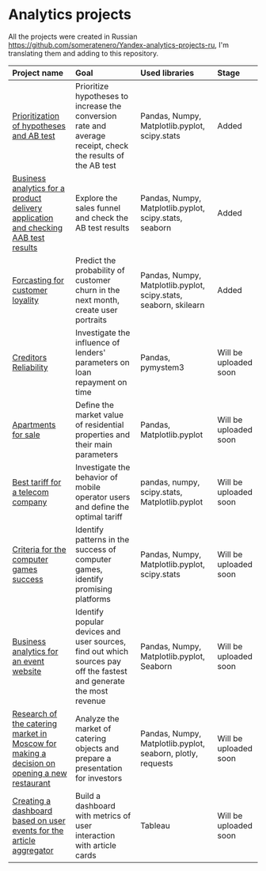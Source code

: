 # Analytics projects
All the projects were created in Russian https://github.com/someratenero/Yandex-analytics-projects-ru, I'm translating them and adding to this repository. 

|Project name|Goal|Used libraries|Stage|
|:-----------|:---|:-------------|:----|
|[Prioritization of hypotheses and AB test](https://github.com/someratenero/Yandex-analytics-projects/tree/main/Prioritization%20of%20hypotheses%20and%20AB%20test)|Prioritize hypotheses to increase the conversion rate and average receipt, check the results of the AB test|Pandas, Numpy, Matplotlib.pyplot, scipy.stats|Added|
|[Business analytics for a product delivery application and checking AAB test results](https://github.com/someratenero/Yandex-analytics-projects/tree/main/Business%20analytics%20for%20a%20product%20delivery%20application%20and%20checking%20AAB%20test%20results)|Explore the sales funnel and check the AB test results| Pandas, Numpy, Matplotlib.pyplot, scipy.stats, seaborn|Added|
|[Forcasting for customer loyality](https://github.com/someratenero/Yandex-analytics-projects/tree/main/Forcasting%20for%20customer%20loyality)|Predict the probability of customer churn in the next month, create user portraits|Pandas, Numpy, Matplotlib.pyplot, scipy.stats, seaborn, skilearn|Added|
|[Creditors Reliability]()|Investigate the influence of lenders' parameters on loan repayment on time|Pandas, pymystem3| Will be uploaded soon|
|[Apartments for sale]()|Define the market value of residential properties and their main parameters|Pandas, Matplotlib.pyplot|Will be uploaded soon|
|[Best tariff for a telecom company]()|Investigate the behavior of mobile operator users and define the optimal tariff|pandas, numpy, scipy.stats, Matplotlib.pyplot|Will be uploaded soon|
|[Criteria for the computer games success]()|Identify patterns in the success of computer games, identify promising platforms|Pandas, Numpy, Matplotlib.pyplot, scipy.stats|Will be uploaded soon|
|[Business analytics for an event website]()|Identify popular devices and user sources, find out which sources pay off the fastest and generate the most revenue|Pandas, Numpy, Matplotlib.pyplot, Seaborn|Will be uploaded soon|
|[Research of the catering market in Moscow for making a decision on opening a new restaurant]()|Analyze the market of catering objects and prepare a presentation for investors|Pandas, Numpy, Matplotlib.pyplot, seaborn, plotly, requests|Will be uploaded soon|
|[Creating a dashboard based on user events for the article aggregator]()|Build a dashboard with metrics of user interaction with article cards|Tableau|Will be uploaded soon|
